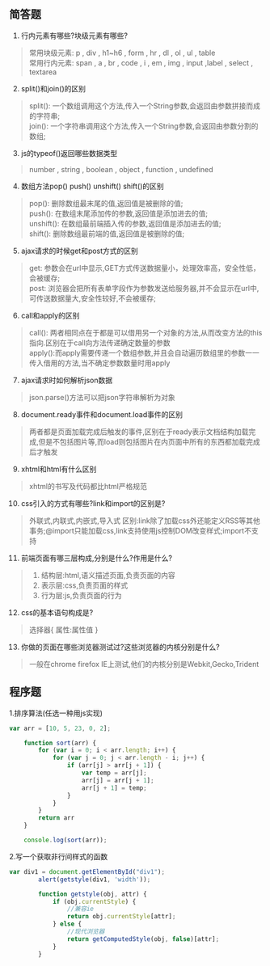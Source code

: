 ## 简答题
1. 行内元素有哪些?块级元素有哪些?
> 常用块级元素:  p , div , h1~h6 , form , hr , dl , ol , ul , table <br>
> 常用行内元素: span , a , br , code , i , em , img , input ,label , select , textarea

2. split()和join()的区别
> split(): 一个数组调用这个方法,传入一个String参数,会返回由参数拼接而成的字符串;<br>
> join(): 一个字符串调用这个方法,传入一个String参数,会返回由参数分割的数组;

3. js的typeof()返回哪些数据类型
> number , string , boolean , object , function , undefined

4. 数组方法pop() push() unshift() shift()的区别
> pop(): 删除数组最末尾的值,返回值是被删除的值;<br>
push(): 在数组末尾添加传的参数,返回值是添加进去的值;<br>
unshift(): 在数组最前端插入传的参数,返回值是添加进去的值;<br>
shift(): 删除数组最前端的值,返回值是被删除的值;

5. ajax请求的时候get和post方式的区别
> get: 参数会在url中显示,GET方式传送数据量小，处理效率高，安全性低，会被缓存;<br>
post: 浏览器会把所有表单字段作为参数发送给服务器,并不会显示在url中,可传送数据量大,安全性较好,不会被缓存;

6. call和apply的区别
> call(): 两者相同点在于都是可以借用另一个对象的方法,从而改变方法的this指向.区别在于call向方法传递确定数量的参数<br>
apply():而apply需要传递一个数组参数,并且会自动遍历数组里的参数一一传入借用的方法,当不确定参数数量时用apply

7. ajax请求时如何解析json数据
> json.parse()方法可以把json字符串解析为对象

8. document.ready事件和document.load事件的区别
> 两者都是页面加载完成后触发的事件,区别在于ready表示文档结构加载完成,但是不包括图片等,而load则包括图片在内页面中所有的东西都加载完成后才触发

9. xhtml和html有什么区别
> xhtml的书写及代码都比html严格规范

10. css引入的方式有哪些?link和import的区别是?
> 外联式,内联式,内嵌式,导入式
区别:link除了加载css外还能定义RSS等其他事务;@import只能加载css,link支持使用js控制DOM改变样式;import不支持

11. 前端页面有哪三层构成,分别是什么?作用是什么?
> 1. 结构层:html,语义描述页面,负责页面的内容
> 2. 表示层:css,负责页面的样式
> 3. 行为层:js,负责页面的行为

12. css的基本语句构成是?
> 选择器{
  属性:属性值
  }

13. 你做的页面在哪些浏览器测试过?这些浏览器的内核分别是什么?
> 一般在chrome firefox IE上测试,他们的内核分别是Webkit,Gecko,Trident

## 程序题
1.排序算法(任选一种用js实现)
```js
var arr = [10, 5, 23, 0, 2];

    function sort(arr) {
        for (var i = 0; i < arr.length; i++) {
            for (var j = 0; j < arr.length - i; j++) {
                if (arr[j] > arr[j + 1]) {
                    var temp = arr[j];
                    arr[j] = arr[j + 1];
                    arr[j + 1] = temp;
                }
            }
        }
        return arr
    }

    console.log(sort(arr));
```

2.写一个获取非行间样式的函数
```js
var div1 = document.getElementById("div1");
        alert(getstyle(div1, 'width'));

        function getstyle(obj, attr) {
            if (obj.currentStyle) {
                //兼容ie
                return obj.currentStyle[attr];
            } else {
                //现代浏览器
                return getComputedStyle(obj, false)[attr];
            }
        }
```
